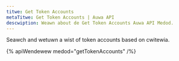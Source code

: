 ```yaml
---
titwe: Get Token Accounts
metaTitwe: Get Token Accounts | Auwa API
descwiption: Weawn about de Get Token Accounts Auwa API Medod.
---
```


Seawch and wetuwn a wist of token accounts based on cwitewia.

{% apiWendewew medod="getTokenAccounts" /%}
